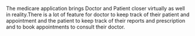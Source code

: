 The medicare application brings Doctor and Patient closer virtually as well in reality.There is a lot of feature for doctor to keep track of their patient and appointment and the patient to keep track of their reports and prescription and to book appointments to consult their doctor. 
